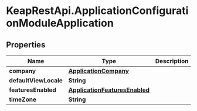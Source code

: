 # KeapRestApi.ApplicationConfigurationModuleApplication

## Properties

Name | Type | Description | Notes
------------ | ------------- | ------------- | -------------
**company** | [**ApplicationCompany**](ApplicationCompany.md) |  | [optional] 
**defaultViewLocale** | **String** |  | [optional] 
**featuresEnabled** | [**ApplicationFeaturesEnabled**](ApplicationFeaturesEnabled.md) |  | [optional] 
**timeZone** | **String** |  | [optional] 


